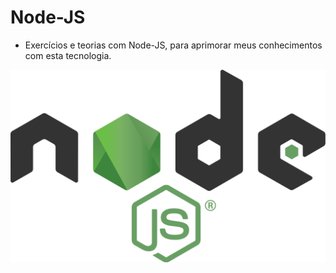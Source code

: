 # Node-JS

- Exercícios e teorias com Node-JS, para aprimorar meus conhecimentos com esta tecnologia.

<img src="./assets/node.png" />
